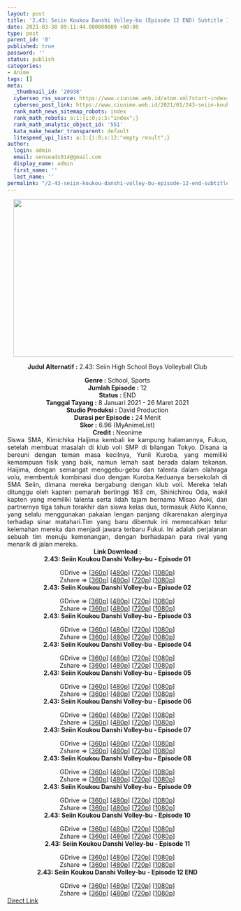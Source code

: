 ```yaml
---
layout: post
title: '2.43: Seiin Koukou Danshi Volley-bu (Episode 12 END) Subtitle Indonesia'
date: 2021-03-30 09:11:44.000000000 +00:00
type: post
parent_id: '0'
published: true
password: ''
status: publish
categories:
- Anime
tags: []
meta:
  _thumbnail_id: '20938'
  cyberseo_rss_source: https://www.ciunime.web.id/atom.xml?start-index=151&max-results=150
  cyberseo_post_link: https://www.ciunime.web.id/2021/01/243-seiin-koukou-danshi-volley-bu.html
  rank_math_news_sitemap_robots: index
  rank_math_robots: a:1:{i:0;s:5:"index";}
  rank_math_analytic_object_id: '551'
  kata_make_header_transparent: default
  litespeed_vpi_list: a:1:{i:0;s:12:"empty result";}
author:
  login: admin
  email: senseads014@gmail.com
  display_name: admin
  first_name: ''
  last_name: ''
permalink: "/2-43-seiin-koukou-danshi-volley-bu-episode-12-end-subtitle-indonesia/"
---
```

<div style="text-align: center;">
<div style="text-align: left;">
<div class="separator" style="clear: both; text-align: center;"><a href="https://1.bp.blogspot.com/-KJwe3ifk8i4/X_fHEzo2uzI/AAAAAAAAebU/vLaXSiFcFxUAopsLpUkqosLHgUPB6BKQQCLcBGAsYHQ/s1280/2.43%2B-%2BSeiin%2BKoukou%2BDanshi%2BVolley-bu.jpg" style="margin-left: 1em; margin-right: 1em;"><img border="0" data-original-height="720" data-original-width="1280" height="360" src="{{ site.baseurl }}/assets/2021/03/2.43%2B-%2BSeiin%2BKoukou%2BDanshi%2BVolley-bu.jpg" width="640" /></a></div>
<div class="separator" style="clear: both; text-align: center;"></div>
</div>
<p><b>Judul</b><b><b> Alternatif</b> :</b> 2.43: Seiin High School Boys Volleyball Club</div>
<div style="text-align: center;"><b><b>Genre :</b></b>&nbsp;School, Sports</div>
<div style="text-align: center;"><b>Jumlah Episode :</b> 12<br /><b>Status : </b>END<br /><b>Tanggal Tayang :</b> 8 Januari&nbsp;2021&nbsp;- 26 Maret 2021<br /><b>Studio Produksi :</b> David Production<br /><b>Durasi per Episode :</b> 24 Menit</div>
<div style="text-align: center;"><b>Skor :</b> 6.96 (MyAnimeList)<br /><b>Credit :</b> Neonime</div>
<div style="text-align: center;"></div>
<div style="text-align: justify;">Siswa SMA, Kimichika Haijima kembali ke kampung halamannya, Fukuo, setelah membuat masalah di klub voli SMP di bilangan Tokyo. Disana ia bereuni dengan teman masa kecilnya, Yunii Kuroba, yang memiliki kemampuan fisik yang baik, namun lemah saat berada dalam tekanan. Haijima, dengan semangat menggebu-gebu dan talenta dalam olahraga volu, membentuk kombinasi duo dengan Kuroba.Keduanya bersekolah di SMA Seiin, dimana mereka bergabung dengan klub voli. Mereka telah ditunggu oleh kapten pemarah bertinggi 163 cm, Shinichirou Oda, wakil kapten yang memiliki talenta serta lidah tajam bernama Misao Aoki, dan partnernya tiga tahun terakhir dan siswa kelas dua, termasuk Akito Kanno, yang selalu menggunakan pakaian lengan panjang dikarenakan alerginya terhadap sinar matahari.Tim yang baru dibentuk ini memecahkan telur kelemahan mereka dan menjadi jawara terbaru Fukui. Ini adalah perjalanan sebuah tim menuju kemenangan, dengan berhadapan para rival yang menarik di jalan mereka.</div>
<div style="text-align: justify;"></div>
<div style="text-align: justify;"></div>
<div style="text-align: center;"><b>Link Download :</b></div>
<div style="text-align: center;"><b>2.43: Seiin Koukou Danshi Volley-bu - Episode 01</b></p>
<div style="text-align: center;">GDrive =&gt; [<a href="https://acefile.co/f/34943809/skdvb-1-360p-samehadaku-vip-mp4" target="_blank" rel="noopener">360p</a>] [<a href="https://drive.google.com/uc?export=download&amp;id=15I95SJ2wZp7l2_l2Fk11JbP6oDxHX-lD" target="_blank" rel="noopener">480p</a>] [<a href="https://drive.google.com/uc?export=download&amp;id=1yzml-v24r-VRtrS_1BitlxPCNuvBr_c7" target="_blank" rel="noopener">720p</a>] [<a href="https://drive.google.com/uc?export=download&amp;id=1qFm4IpnZ2r5Ct1AG3J9z8nf-fl4VEP-p" target="_blank" rel="noopener">1080p</a>]<br />Zshare =&gt; [<a href="https://www82.zippyshare.com/v/AVs6ZxaY/file.html" target="_blank" rel="noopener">360p</a>] [<a href="https://www94.zippyshare.com/v/EMjdVS55/file.html" target="_blank" rel="noopener">480p</a>] [<a href="https://www74.zippyshare.com/v/aBYoul7Y/file.html" target="_blank" rel="noopener">720p</a>] [<a href="https://www74.zippyshare.com/v/DmYfwoq2/file.html" target="_blank" rel="noopener">1080p</a>] </div>
<div style="text-align: center;"><b>2.43: Seiin Koukou Danshi Volley-bu - Episode 02</b></p>
<div>GDrive =&gt; [<a href="https://acefile.co/f/35370509/skdvb-2-360p-samehadaku-vip-mp4" target="_blank" rel="noopener">360p</a>] [<a href="https://drive.google.com/uc?export=download&amp;id=1ltAOpCOEXlQAe5XX1CZd_Ch3rcmmhmWO" target="_blank" rel="noopener">480p</a>] [<a href="https://drive.google.com/uc?export=download&amp;id=1AN6BA9VoSs_ke-hiOhTws4ACjQR51MO6" target="_blank" rel="noopener">720p</a>] [<a href="https://drive.google.com/uc?export=download&amp;id=1BvgAVcwNz4uZ6La2mucv4Z2b1ZXdPqlO" target="_blank" rel="noopener">1080p</a>]<br />Zshare =&gt; [<a href="https://www90.zippyshare.com/v/JZTcj3Ol/file.html" target="_blank" rel="noopener">360p</a>] [<a href="https://www90.zippyshare.com/v/f7QUcnTo/file.html" target="_blank" rel="noopener">480p</a>] [<a href="https://www72.zippyshare.com/v/y2PswDuR/file.html" target="_blank" rel="noopener">720p</a>] [<a href="https://www20.zippyshare.com/v/qLpaepk7/file.html" target="_blank" rel="noopener">1080p</a>]</div>
<div><b>2.43: Seiin Koukou Danshi Volley-bu - Episode 03</b></p>
<div>GDrive =&gt; [<a href="https://acefile.co/f/35792466/skdvb-3-360p-samehadaku-vip-mp4" target="_blank" rel="noopener">360p</a>] [<a href="https://drive.google.com/uc?export=download&amp;id=19mVm-irHxpFqSyqCJp0cpufJCUi3pznp" target="_blank" rel="noopener">480p</a>] [<a href="https://drive.google.com/uc?export=download&amp;id=15QFjXTE-ab9CyQL8qbPoIaB1g7KzEAnR" target="_blank" rel="noopener">720p</a>] [<a href="https://drive.google.com/uc?export=download&amp;id=1-abxYt5Z5ZpPQ5FqY45W-ZOAmZuI4npA" target="_blank" rel="noopener">1080p</a>]<br />Zshare =&gt; [<a href="https://www74.zippyshare.com/v/ATw4FzH4/file.html" target="_blank" rel="noopener">360p</a>] [<a href="https://www74.zippyshare.com/v/YhTQNygi/file.html" target="_blank" rel="noopener">480p</a>] [<a href="https://www71.zippyshare.com/v/TCgBN0h0/file.html" target="_blank" rel="noopener">720p</a>] [<a href="https://www89.zippyshare.com/v/wJXBNWuK/file.html" target="_blank" rel="noopener">1080p</a>]</div>
</div>
<div><b>2.43: Seiin Koukou Danshi Volley-bu - Episode 04</b></p>
<div>GDrive =&gt; [<a href="https://acefile.co/f/36221018/skdvb-4-360p-samehadaku-vip-mp4" target="_blank" rel="noopener">360p</a>] [<a href="https://acefile.co/f/36221099/skdvb-4-480p-samehadaku-vip-mkv" target="_blank" rel="noopener">480p</a>] [<a href="https://acefile.co/f/36221324/skdvb-4-720p-samehadaku-vip-mkv" target="_blank" rel="noopener">720p</a>] [<a href="https://acefile.co/f/36221500/skdvb-4-1080p-samehadaku-vip-mkv" target="_blank" rel="noopener">1080p</a>]<br />Zshare =&gt; [<a href="https://www57.zippyshare.com/v/IAXyshAj/file.html" target="_blank" rel="noopener">360p</a>] [<a href="https://www84.zippyshare.com/v/MfLNdAzQ/file.html" target="_blank" rel="noopener">480p</a>] [<a href="https://www26.zippyshare.com/v/lgiEhsLO/file.html" target="_blank" rel="noopener">720p</a>] [<a href="https://www88.zippyshare.com/v/UjkQ4tQq/file.html" target="_blank" rel="noopener">1080p</a>]</div>
</div>
<div><b>2.43: Seiin Koukou Danshi Volley-bu - Episode 05</b></p>
<div>GDrive =&gt; [<a href="https://acefile.co/f/36656981/skdvb-5-360p-samehadaku-vip-mp4" target="_blank" rel="noopener">360p</a>] [<a href="https://acefile.co/f/36656982/skdvb-5-480p-samehadaku-vip-mkv" target="_blank" rel="noopener">480p</a>] [<a href="https://acefile.co/f/36657052/skdvb-5-720p-samehadaku-vip-mkv" target="_blank" rel="noopener">720p</a>] [<a href="https://acefile.co/f/36657132/skdvb-5-1080p-samehadaku-vip-mkv" target="_blank" rel="noopener">1080p</a>]<br />Zshare =&gt; [<a href="https://www120.zippyshare.com/v/GF7lN8p2/file.html" target="_blank" rel="noopener">360p</a>] [<a href="https://www120.zippyshare.com/v/Yt6JACpo/file.html" target="_blank" rel="noopener">480p</a>] [<a href="https://www77.zippyshare.com/v/bQuLpdGr/file.html" target="_blank" rel="noopener">720p</a>] [<a href="https://www77.zippyshare.com/v/3UGbdOje/file.html" target="_blank" rel="noopener">1080p</a>]</div>
</div>
<div><b>2.43: Seiin Koukou Danshi Volley-bu - Episode 06</b></p>
<div>GDrive =&gt; [<a href="https://acefile.co/f/37075244/skdvb-6-360p-samehadaku-vip-mp4" target="_blank" rel="noopener">360p</a>] [<a href="https://acefile.co/f/37075247/skdvb-6-480p-samehadaku-vip-mkv" target="_blank" rel="noopener">480p</a>] [<a href="https://acefile.co/f/37075442/skdvb-6-720p-samehadaku-vip-mkv" target="_blank" rel="noopener">720p</a>] [<a href="https://acefile.co/f/37075567/skdvb-6-1080p-samehadaku-vip-mkv" target="_blank" rel="noopener">1080p</a>]<br />Zshare =&gt; [<a href="https://www70.zippyshare.com/v/yqOYc7Uw/file.html" target="_blank" rel="noopener">360p</a>] [<a href="https://www70.zippyshare.com/v/3mceQp1K/file.html" target="_blank" rel="noopener">480p</a>] [<a href="https://www18.zippyshare.com/v/Caa9hpIF/file.html" target="_blank" rel="noopener">720p</a>] [<a href="https://www120.zippyshare.com/v/4WI7tWfN/file.html" target="_blank" rel="noopener">1080p</a>]</div>
</div>
<div><b>2.43: Seiin Koukou Danshi Volley-bu - Episode 07</b></p>
<div>GDrive =&gt; [<a href="https://acefile.co/f/37510409/skdvb-7-360p-samehadaku-vip-mp4" target="_blank" rel="noopener">360p</a>] [<a href="https://acefile.co/f/37510410/skdvb-7-480p-samehadaku-vip-mkv" target="_blank" rel="noopener">480p</a>] [<a href="https://acefile.co/f/37510369/skdvb-7-720p-samehadaku-vip-mkv" target="_blank" rel="noopener">720p</a>] [<a href="https://acefile.co/f/37510584/skdvb-7-1080p-samehadaku-vip-mkv" target="_blank" rel="noopener">1080p</a>]<br />Zshare =&gt; [<a href="https://www46.zippyshare.com/v/enO8FVb2/file.html" target="_blank" rel="noopener">360p</a>] [<a href="https://www46.zippyshare.com/v/Kpx3GSv5/file.html" target="_blank" rel="noopener">480p</a>] [<a href="https://www85.zippyshare.com/v/i0Sni0I3/file.html" target="_blank" rel="noopener">720p</a>] [<a href="https://www93.zippyshare.com/v/VERf4x1S/file.html" target="_blank" rel="noopener">1080p</a>]</div>
</div>
<div><b>2.43: Seiin Koukou Danshi Volley-bu - Episode 08</b></p>
<div>GDrive =&gt; [<a href="https://justpaste.it/redirect/2sffa/https://acefile.co/f/37954342/skdvb-8-360p-samehadaku-vip-mkv" target="_blank" rel="noopener">360p</a>] [<a href="https://justpaste.it/redirect/2sffa/https://acefile.co/f/37954547/skdvb-8-480p-samehadaku-vip-mkv" target="_blank" rel="noopener">480p</a>] [<a href="https://justpaste.it/redirect/2sffa/https://acefile.co/f/37954584/skdvb-8-720p-samehadaku-vip-mkv" target="_blank" rel="noopener">720p</a>] [<a href="https://justpaste.it/redirect/2sffa/https://acefile.co/f/37954772/skdvb-8-1080p-samehadaku-vip-mkv" target="_blank" rel="noopener">1080p</a>]<br />Zshare =&gt; [<a href="https://justpaste.it/redirect/2sffa/https://www50.zippyshare.com/v/XU6uoRTN/file.html" target="_blank" rel="noopener">360p</a>] [<a href="https://justpaste.it/redirect/2sffa/https://www50.zippyshare.com/v/uMXugaZh/file.html" target="_blank" rel="noopener">480p</a>] [<a href="https://justpaste.it/redirect/2sffa/https://www105.zippyshare.com/v/61Gyqgsa/file.html" target="_blank" rel="noopener">720p</a>] [<a href="https://justpaste.it/redirect/2sffa/https://www105.zippyshare.com/v/IXBR3OO2/file.html" target="_blank" rel="noopener">1080p</a>]</div>
</div>
<div><b>2.43: Seiin Koukou Danshi Volley-bu - Episode 09</b></p>
<div>GDrive =&gt; [<a href="https://justpaste.it/redirect/4390m/https://acefile.co/f/38468790/skdvb-9-360p-samehadaku-vip-mkv" target="_blank" rel="noopener">360p</a>] [<a href="https://justpaste.it/redirect/4390m/https://acefile.co/f/38468882/skdvb-9-480p-samehadaku-vip-mkv" target="_blank" rel="noopener">480p</a>] [<a href="https://justpaste.it/redirect/4390m/https://acefile.co/f/38469081/skdvb-9-720p-samehadaku-vip-mkv" target="_blank" rel="noopener">720p</a>] [<a href="https://justpaste.it/redirect/4390m/https://acefile.co/f/38469343/skdvb-9-1080p-samehadaku-vip-mkv" target="_blank" rel="noopener">1080p</a>]<br />Zshare =&gt; [<a href="https://justpaste.it/redirect/4390m/https://www49.zippyshare.com/v/UFkurwu8/file.html" target="_blank" rel="noopener">360p</a>] [<a href="https://justpaste.it/redirect/4390m/https://www49.zippyshare.com/v/hqXKUHfW/file.html" target="_blank" rel="noopener">480p</a>] [<a href="https://justpaste.it/redirect/4390m/https://www58.zippyshare.com/v/gWd657lt/file.html" target="_blank" rel="noopener">720p</a>] [<a href="https://justpaste.it/redirect/4390m/https://www22.zippyshare.com/v/W3bRqcH5/file.html" target="_blank" rel="noopener">1080p</a>]</div>
</div>
<div><b>2.43: Seiin Koukou Danshi Volley-bu - Episode 10</b></p>
<div>GDrive =&gt; [<a href="https://justpaste.it/redirect/1ngtq/https://acefile.co/f/39145385/skdvb-10-360p-samehadaku-vip-mkv" target="_blank" rel="noopener">360p</a>] [<a href="https://justpaste.it/redirect/1ngtq/https://acefile.co/f/39145388/skdvb-10-480p-samehadaku-vip-mkv" target="_blank" rel="noopener">480p</a>] [<a href="https://justpaste.it/redirect/1ngtq/https://acefile.co/f/39145512/skdvb-10-720p-samehadaku-vip-mkv" target="_blank" rel="noopener">720p</a>] [<a href="https://justpaste.it/redirect/1ngtq/https://acefile.co/f/39145791/skdvb-10-1080p-samehadaku-vip-mkv" target="_blank" rel="noopener">1080p</a>]<br />Zshare =&gt; [<a href="https://justpaste.it/redirect/1ngtq/https://www18.zippyshare.com/v/5bs2cKIv/file.html" target="_blank" rel="noopener">360p</a>] [<a href="https://justpaste.it/redirect/1ngtq/https://www18.zippyshare.com/v/IxwEnOFo/file.html" target="_blank" rel="noopener">480p</a>] [<a href="https://justpaste.it/redirect/1ngtq/https://www73.zippyshare.com/v/mxMyotXC/file.html" target="_blank" rel="noopener">720p</a>] [<a href="https://justpaste.it/redirect/1ngtq/https://www14.zippyshare.com/v/VFHV3al8/file.html" target="_blank" rel="noopener">1080p</a>]</div>
</div>
<div><b>2.43: Seiin Koukou Danshi Volley-bu - Episode 11</b></p>
<div>GDrive =&gt; [<a href="https://justpaste.it/redirect/1wwma/https://acefile.co/f/39916798/skdvb-11-360p-samehadaku-vip-mkv" target="_blank" rel="noopener">360p</a>] [<a href="https://justpaste.it/redirect/1wwma/https://acefile.co/f/39916947/skdvb-11-480p-samehadaku-vip-mkv" target="_blank" rel="noopener">480p</a>] [<a href="https://justpaste.it/redirect/1wwma/https://acefile.co/f/39917437/skdvb-11-720p-samehadaku-vip-mkv" target="_blank" rel="noopener">720p</a>] [<a href="https://justpaste.it/redirect/1wwma/https://acefile.co/f/39917461/skdvb-11-1080p-samehadaku-vip-mkv" target="_blank" rel="noopener">1080p</a>]<br />Zshare =&gt; [<a href="https://justpaste.it/redirect/1wwma/https://www49.zippyshare.com/v/ZYPJwZj5/file.html" target="_blank" rel="noopener">360p</a>] [<a href="https://justpaste.it/redirect/1wwma/https://www104.zippyshare.com/v/3UK8hIDD/file.html" target="_blank" rel="noopener">480p</a>] [<a href="https://justpaste.it/redirect/1wwma/https://www56.zippyshare.com/v/4Q7CXY67/file.html" target="_blank" rel="noopener">720p</a>] [<a href="https://justpaste.it/redirect/1wwma/https://www56.zippyshare.com/v/NYyzuPqz/file.html" target="_blank" rel="noopener">1080p</a>]</div>
</div>
<div><b>2.43: Seiin Koukou Danshi Volley-bu - Episode 12 END</b></p>
<div>GDrive =&gt; [<a href="https://justpaste.it/redirect/5nid4/https://acefile.co/f/40605697/skdvb-12end-360p-samehadaku-vip-mkv" target="_blank" rel="noopener">360p</a>] [<a href="https://justpaste.it/redirect/5nid4/https://acefile.co/f/40605704/skdvb-12end-480p-samehadaku-vip-mkv" target="_blank" rel="noopener">480p</a>] [<a href="https://justpaste.it/redirect/5nid4/https://acefile.co/f/40605954/skdvb-12end-720p-samehadaku-vip-mkv" target="_blank" rel="noopener">720p</a>] [<a href="https://justpaste.it/redirect/5nid4/https://acefile.co/f/40606309/skdvb-12end-1080p-samehadaku-vip-mkv" target="_blank" rel="noopener">1080p</a>]<br />Zshare =&gt; [<a href="https://justpaste.it/redirect/5nid4/https://www86.zippyshare.com/v/b4H6rgAd/file.html" target="_blank" rel="noopener">360p</a>] [<a href="https://justpaste.it/redirect/5nid4/https://www86.zippyshare.com/v/bgnOzK8k/file.html" target="_blank" rel="noopener">480p</a>] [<a href="https://justpaste.it/redirect/5nid4/https://www31.zippyshare.com/v/ai5MHDVu/file.html" target="_blank" rel="noopener">720p</a>] [<a href="https://justpaste.it/redirect/5nid4/https://www21.zippyshare.com/v/DcxttO4w/file.html" target="_blank" rel="noopener">1080p</a>]</div>
</div>
</div>
</div>
<link rel="stylesheet" href="https://cdnjs.cloudflare.com/ajax/libs/font-awesome/4.7.0/css/font-awesome.min.css" />
<div class="divbtn"> <a href="https://handymansurrender.com/fihup8buzv?key=94550f7ce39444073321dde3b8782f97" class="btn"><i class="fa fa-download"></i> Direct Link</a> </div>
